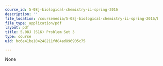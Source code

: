 ```yaml
---
course_id: 5-08j-biological-chemistry-ii-spring-2016
description: ''
file_location: /coursemedia/5-08j-biological-chemistry-ii-spring-2016/bc6e41be104248211fd84ad896905c75_MIT5_08jS16ps3.pdf
file_type: application/pdf
layout: pdf
title: 5.08J (S16) Problem Set 3
type: course
uid: bc6e41be104248211fd84ad896905c75

---
```

None